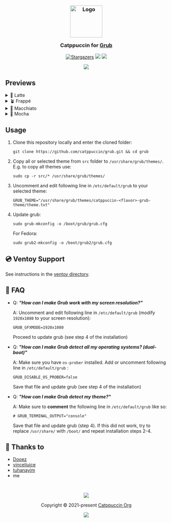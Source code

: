 <h3 align="center">
  <img src="https://raw.githubusercontent.com/catppuccin/catppuccin/main/assets/logos/exports/1544x1544_circle.png" width="100" alt="Logo"/><br/>
  <img src="https://raw.githubusercontent.com/catppuccin/catppuccin/main/assets/misc/transparent.png" height="30" width="0px"/>
  Catppuccin for <a href="https://www.gnu.org/software/grub/">Grub</a>
  <img src="https://raw.githubusercontent.com/catppuccin/catppuccin/main/assets/misc/transparent.png" height="30" width="0px"/>
</h3>
<p align="center">
  <a href="https://github.com/catppuccin/grub/stargazers"><img alt="Stargazers" src="https://img.shields.io/github/stars/catppuccin/grub?colorA=363a4f&colorB=b7bdf8&style=for-the-badge"></a>
  <a href="https://github.com/catppuccin/grub/issues"><img src="https://img.shields.io/github/issues/catppuccin/grub?colorA=363a4f&colorB=f5a97f&style=for-the-badge"></a>
  <a href="https://github.com/catppuccin/grub/contributors"><img src="https://img.shields.io/github/contributors/catppuccin/grub?colorA=363a4f&colorB=a6da95&style=for-the-badge"></a>
</p>

<p align="center">
  <img src="./assets/grub.png"/>
</p>

## Previews

<details>
<summary>🌻 Latte</summary>
  <img src="./assets/grub-latte.png"/>
</details>
<details>
<summary>🪴 Frappé</summary>
  <img src="./assets/grub-frappe.png"/>
</details>
<details>
<summary>🌺 Macchiato</summary>
  <img src="./assets/grub-macchiato.png"/>
</details>
<details>
<summary>🌿 Mocha</summary>
  <img src="./assets/grub-mocha.png"/>
</details>

## Usage

1. Clone this repository locally and enter the cloned folder:

    ```shell
    git clone https://github.com/catppuccin/grub.git && cd grub
    ```

2. Copy all or selected theme from `src` folder to
`/usr/share/grub/themes/`. E.g. to copy all themes use:

    ```shell
    sudo cp -r src/* /usr/share/grub/themes/
    ```

3. Uncomment and edit following line in `/etc/default/grub` to your selected
   theme:

    ```shell
    GRUB_THEME="/usr/share/grub/themes/catppuccin-<flavor>-grub-theme/theme.txt"
    ```

4. Update grub:

    ```shell
    sudo grub-mkconfig -o /boot/grub/grub.cfg
    ```

    For Fedora:

    ```shell
    sudo grub2-mkconfig -o /boot/grub2/grub.cfg
    ```

## 💿 Ventoy Support

See instructions in the [ventoy directory](ventoy/).

## 🙋 FAQ

- Q: **_"How can I make Grub work with my screen resolution?"_**

  A: Uncomment and edit following line in `/etc/default/grub` (modify
  `1920x1080` to your screen resolution):

  ```shell
  GRUB_GFXMODE=1920x1080
  ```

  Proceed to update grub (see step 4 of the installation)

- Q: **_"How can I make Grub detect all my operating systems? (dual-boot)"_**

  A: Make sure you have `os-prober` installed. Add or uncomment following line
    in `/etc/default/grub` :

  ```shell
  GRUB_DISABLE_OS_PROBER=false
  ```

  Save that file and update grub (see step 4 of the installation)

- Q: **_"How can I make Grub detect my theme?"_**

  A: Make sure to **comment** the following line in `/etc/default/grub` like so:

  ```shell
  # GRUB_TERMINAL_OUTPUT="console"
  ```

  Save that file and update grub (step 4). If this did not work, try to replace
  `/usr/share/` with `/boot/` and repeat installation steps 2-4.

## 💝 Thanks to

- [Dooez](https://github.com/Dooez/ventoy-catppuccin)
- [vinceliuice](https://github.com/vinceliuice/grub2-themes)
- [tuhanayim](https://github.com/tuhanayim)
- me

&nbsp;

<p align="center"><img src="https://raw.githubusercontent.com/catppuccin/catppuccin/main/assets/footers/gray0_ctp_on_line.svg?sanitize=true" /></p>
<p align="center">Copyright &copy; 2021-present <a href="https://github.com/catppuccin" target="_blank">Catppuccin Org</a>
<p align="center"><a href="https://github.com/catppuccin/catppuccin/blob/main/LICENSE"><img src="https://img.shields.io/static/v1.svg?style=for-the-badge&label=License&message=MIT&logoColor=d9e0ee&colorA=363a4f&colorB=b7bdf8"/></a></p>
